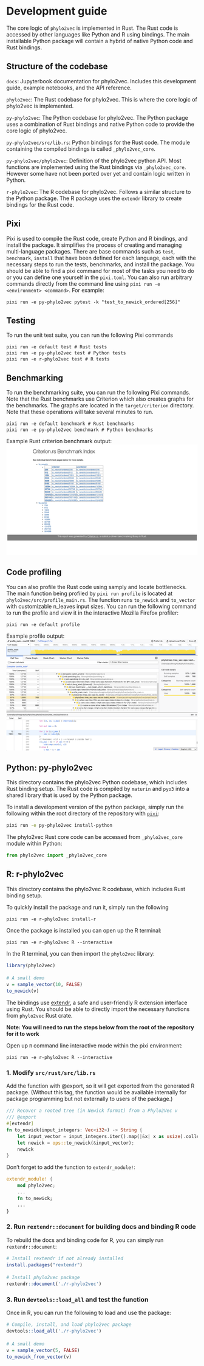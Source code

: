 # Development guide

The core logic of `phylo2vec` is implemented in Rust. The Rust code is accessed
by other languages like Python and R using bindings. The main installable Python
package will contain a hybrid of native Python code and Rust bindings.

## Structure of the codebase

`docs`: Jupyterbook documentation for phylo2vec. Includes this development
guide, example notebooks, and the API reference.

`phylo2vec`: The Rust codebase for phylo2vec. This is where the core logic of
phylo2vec is implemented.

`py-phylo2vec`: The Python codebase for phylo2vec. The Python package uses a
combination of Rust bindings and native Python code to provide the core logic of
phylo2vec.

`py-phylo2vec/src/lib.rs`: Python bindings for the Rust code. The module
containing the compiled bindings is called `_phylo2vec_core`.

`py-phylo2vec/phylo2vec`: Definition of the phylo2vec python API. Most functions
are implemented using the Rust bindings via `_phylo2vec_core`. However some have
not been ported over yet and contain logic written in Python.

`r-phylo2vec`: The R codebase for phylo2vec. Follows a similar structure to the
Python package. The R package uses the `extendr` library to create bindings for
the Rust code.

## Pixi

Pixi is used to compile the Rust code, create Python and R bindings, and install
the package. It simplifies the process of creating and managing multi-language
packages. There are base commands such as `test`, `benchmark`, `install` that
have been defined for each language, each with the necessary steps to run the
tests, benchmarks, and install the package. You should be able to find a pixi
command for most of the tasks you need to do or you can define one yourself in
the `pixi.toml`. You can also run arbitrary commands directly from the command
line using `pixi run -e <environment> <command>`. For example:

```console
pixi run -e py-phylo2vec pytest -k "test_to_newick_ordered[256]"
```

## Testing

To run the unit test suite, you can run the following Pixi commands

```console
pixi run -e default test # Rust tests
pixi run -e py-phylo2vec test # Python tests
pixi run -e r-phylo2vec test # R tests
```

## Benchmarking

To run the benchmarking suite, you can run the following Pixi commands. Note
that the Rust benchmarks use Criterion which also creates graphs for the
benchmarks. The graphs are located in the `target/criterion` directory. Note
that these operations will take several minutes to run.

```console
pixi run -e default benchmark # Rust benchmarks
pixi run -e py-phylo2vec benchmark # Python benchmarks
```

Example Rust criterion benchmark output:
![Criterion benchmarks report](img/criterion.png)

## Code profiling

You can also profile the Rust code using samply and locate bottlenecks. The main
function being profiled by `pixi run profile` is located at
`phylo2vec/src/profile_main.rs`. The function runs `to_newick` and `to_vector`
with customizable n_leaves input sizes. You can run the following command to run
the profile and view it in the interactive Mozilla Firefox profiler:

```console
pixi run -e default profile
```

Example profile output: ![Samply profile report](img/profile.png)

## Python: py-phylo2vec

This directory contains the phylo2vec Python codebase, which includes Rust
binding setup. The Rust code is compiled by `maturin` and `pyo3` into a shared
library that is used by the Python package.

To install a development version of the python package, simply run the following
within the root directory of the repository with
[`pixi`](https://pixi.sh/latest/):

```bash
pixi run -e py-phylo2vec install-python
```

The phylo2vec Rust core code can be accessed from `_phylo2vec_core` module
within Python:

```python
from phylo2vec import _phylo2vec_core
```

## R: r-phylo2vec

This directory contains the phylo2vec R codebase, which includes Rust binding
setup.

To quickly install the package and run it, simply run the following

```console
pixi run -e r-phylo2vec install-r
```

Once the package is installed you can open up the R terminal:

```console
pixi run -e r-phylo2vec R --interactive
```

In the R terminal, you can then import the `phylo2vec` library:

```R
library(phylo2vec)

# A small demo
v = sample_vector(10, FALSE)
to_newick(v)
```

The bindings use [extendr](https://github.com/extendr/extendr), a safe and
user-friendly R extension interface using Rust. You should be able to directly
import the necessary functions from `phylo2vec` Rust crate.

**Note: You will need to run the steps below from the root of the repository for
it to work**

Open up `R` command line interactive mode within the pixi environment:

```console
pixi run -e r-phylo2vec R --interactive
```

### 1. Modify `src/rust/src/lib.rs`

Add the function with @export, so it will get exported from the generated R
package. (Without this tag, the function would be available internally for
package programming but not externally to users of the package.)

```Rust
/// Recover a rooted tree (in Newick format) from a Phylo2Vec v
/// @export
#[extendr]
fn to_newick(input_integers: Vec<i32>) -> String {
    let input_vector = input_integers.iter().map(|&x| x as usize).collect();
    let newick = ops::to_newick(&input_vector);
    newick
}
```

Don’t forget to add the function to `extendr_module!`:

```Rust
extendr_module! {
    mod phylo2vec;
    ...
    fn to_newick;
    ...
}
```

### 2. Run `rextendr::document` for building docs and binding R code

To rebuild the docs and binding code for R, you can simply run
`rextendr::document`:

```R
# Install rextendr if not already installed
install.packages("rextendr")

# Install phylo2vec package
rextendr::document('./r-phylo2vec')
```

### 3. Run `devtools::load_all` and test the function

Once in R, you can run the following to load and use the package:

```R
# Compile, install, and load phylo2vec package
devtools::load_all('./r-phylo2vec')

# A small demo
v = sample_vector(5, FALSE)
to_newick_from_vector(v)
```
